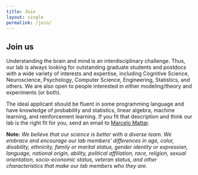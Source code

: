 ```yaml
---
title: Join
layout: single
permalink: /join/
---
```


<h2> Join us </h2>

Understanding the brain and mind is an interdisciplinary challenge. Thus, our lab is always looking for outstanding graduate students and postdocs with a wide variety of interests and expertise, including Cognitive Science, Neuroscience, Psychology, Computer Science, Engineering, Statistics, and others. We are also open to people interested in either modeling/theory and experiments (or both).

The ideal applicant should be fluent in some programming language and have knowledge of probability and statistics, linear algebra, machine learning, and reinforcement learning. If you fit that description and think our lab is the right fit for you, send an email to [Marcelo Mattar](mailto:mmattar@ucsd.edu "Marcelo Mattar"). 

**Note:** _We believe that our science is better with a diverse team. We embrace and encourage our lab members’ differences in age, color, disability, ethnicity, family or marital status, gender identity or expression, language, national origin, ability, political affiliation, race, religion, sexual orientation, socio-economic status, veteran status, and other characteristics that make our lab members who they are._